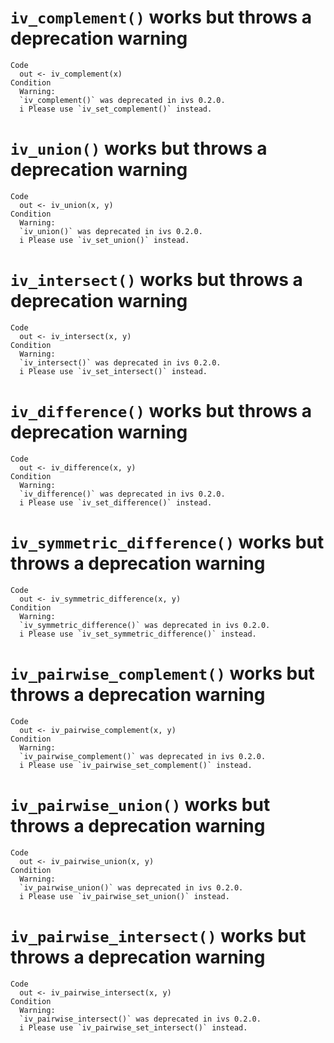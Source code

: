# `iv_complement()` works but throws a deprecation warning

    Code
      out <- iv_complement(x)
    Condition
      Warning:
      `iv_complement()` was deprecated in ivs 0.2.0.
      i Please use `iv_set_complement()` instead.

# `iv_union()` works but throws a deprecation warning

    Code
      out <- iv_union(x, y)
    Condition
      Warning:
      `iv_union()` was deprecated in ivs 0.2.0.
      i Please use `iv_set_union()` instead.

# `iv_intersect()` works but throws a deprecation warning

    Code
      out <- iv_intersect(x, y)
    Condition
      Warning:
      `iv_intersect()` was deprecated in ivs 0.2.0.
      i Please use `iv_set_intersect()` instead.

# `iv_difference()` works but throws a deprecation warning

    Code
      out <- iv_difference(x, y)
    Condition
      Warning:
      `iv_difference()` was deprecated in ivs 0.2.0.
      i Please use `iv_set_difference()` instead.

# `iv_symmetric_difference()` works but throws a deprecation warning

    Code
      out <- iv_symmetric_difference(x, y)
    Condition
      Warning:
      `iv_symmetric_difference()` was deprecated in ivs 0.2.0.
      i Please use `iv_set_symmetric_difference()` instead.

# `iv_pairwise_complement()` works but throws a deprecation warning

    Code
      out <- iv_pairwise_complement(x, y)
    Condition
      Warning:
      `iv_pairwise_complement()` was deprecated in ivs 0.2.0.
      i Please use `iv_pairwise_set_complement()` instead.

# `iv_pairwise_union()` works but throws a deprecation warning

    Code
      out <- iv_pairwise_union(x, y)
    Condition
      Warning:
      `iv_pairwise_union()` was deprecated in ivs 0.2.0.
      i Please use `iv_pairwise_set_union()` instead.

# `iv_pairwise_intersect()` works but throws a deprecation warning

    Code
      out <- iv_pairwise_intersect(x, y)
    Condition
      Warning:
      `iv_pairwise_intersect()` was deprecated in ivs 0.2.0.
      i Please use `iv_pairwise_set_intersect()` instead.


